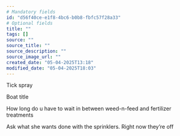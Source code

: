 ```yaml
---
# Mandatory fields
id: "d56f40ce-e1f8-4bc6-b0b8-fbfc57f28a33"
# Optional fields
title: ""
tags: []
source: ""
source_title: ""
source_description: ""
source_image_url: ""
created_date: "05-04-2025T13:18"
modified_date: "05-04-2025T18:03"
---
```

Tick spray

Boat title 

How long do u have to wait in between weed-n-feed and fertilizer treatments 

Ask what she wants done with the sprinklers. Right now they’re off 
 
